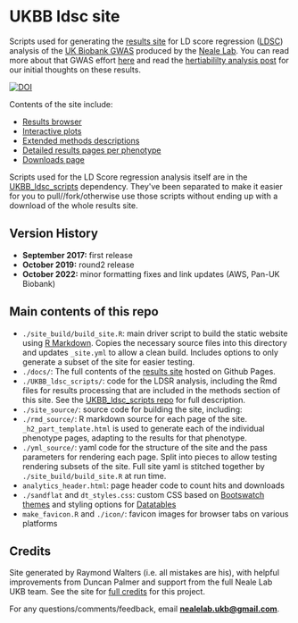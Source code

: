 # UKBB ldsc site

Scripts used for generating the [results site](https://nealelab.github.io/UKBB_ldsc/) for LD score regression ([LDSC](https://github.com/bulik/ldsc)) analysis of the [UK Biobank GWAS](https://github.com/Nealelab/UK_Biobank_GWAS) produced by the [Neale Lab](http://www.nealelab.is/uk-biobank). You can read more about that GWAS effort [here](http://www.nealelab.is/blog/2017/7/19/rapid-gwas-of-thousands-of-phenotypes-for-337000-samples-in-the-uk-biobank) and read the [hertiabililty analysis post](http://www.nealelab.is/blog/2017/9/15/heritability-of-2000-traits-and-disorders-in-the-uk-biobank) for our initial thoughts on these results.

[![DOI](https://zenodo.org/badge/99861592.svg)](https://zenodo.org/badge/latestdoi/99861592)

Contents of the site include:

* [Results browser](https://nealelab.github.io/UKBB_ldsc/h2_browser.html)
* [Interactive plots](https://nealelab.github.io/UKBB_ldsc/viz_h2.html)
* [Extended methods descriptions](https://nealelab.github.io/UKBB_ldsc/confidence.html)
* [Detailed results pages per phenotype](https://nealelab.github.io/UKBB_ldsc/h2_summary_50_irnt.html)
* [Downloads page](https://nealelab.github.io/UKBB_ldsc/downloads.html)

Scripts used for the LD Score regression analysis itself are in the [UKBB_ldsc_scripts](https://github.com/Nealelab/UKBB_ldsc_scripts) dependency. They've been separated to make it easier for you to pull//fork/otherwise use those scripts without ending up with a download of the whole results site.

## Version History

* **September 2017:** first release
* **October 2019:** round2 release
* **October 2022:** minor formatting fixes and link updates (AWS, Pan-UK Biobank)

## Main contents of this repo

* `./site_build/build_site.R`: main driver script to build the static website using [R Markdown](https://rmarkdown.rstudio.com/). Copies the necessary source files into this directory and updates `_site.yml` to allow a clean build. Includes options to only generate a subset of the site for easier testing.
* `./docs/`: The full contents of the [results site](https://nealelab.github.io/UKBB_ldsc/) hosted on Github Pages.
* `./UKBB_ldsc_scripts/`: code for the LDSR analysis, including the Rmd files for results processing that are included in the methods section of this site. See the [UKBB_ldsc_scripts repo](https://github.com/Nealelab/UKBB_ldsc_scripts) for full description.
* `./site_source/`: source code for building the site, including:
 * `./rmd_source/`: R markdown source for each page of the site. `_h2_part_template.html` is used to generate each of the individual phenotype pages, adapting to the results for that phenotype.
 * `./yml_source/`: yaml code for the structure of the site and the pass parameters for rendering each page. Split into pieces to allow testing rendering subsets of the site. Full site yaml is stitched together by `./site_build/build_site.R` at run time.
 * `analytics_header.html`: page header code to count hits and downloads
 * `./sandflat` and `dt_styles.css`: custom CSS based on [Bootswatch themes](https://bootswatch.com/3/) and styling options for [Datatables](https://datatables.net/)
 * `make_favicon.R` and `./icon/`: favicon images for browser tabs on various platforms

## Credits

Site generated by Raymond Walters (i.e. all mistakes are his), with helpful improvements from Duncan Palmer and support from the full Neale Lab UKB team. See the site for [full credits](https://nealelab.github.io/UKBB_ldsc/credits.html) for this project.

For any questions/comments/feedback, email **nealelab.ukb@gmail.com**.

